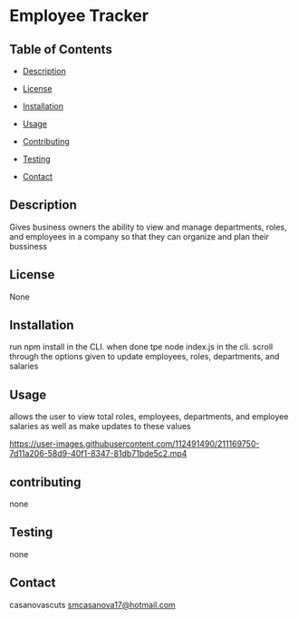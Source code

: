 # Employee Tracker

## Table of Contents

* [Description](#description)

* [License](#license)

* [Installation](#installation)

* [Usage](#usage)

* [Contributing](#contributing)

* [Testing](#testing)

* [Contact](#contact)

## Description

Gives business owners the ability to view and manage departments, roles, and employees in a company so that they can organize and plan their bussiness

## License
None

## Installation

run npm install in the CLI. when done tpe node index.js in the cli. scroll through the options given to update employees, roles, departments, and salaries

## Usage

allows the user to view total roles, employees, departments, and employee salaries as well as make updates to these values


https://user-images.githubusercontent.com/112491490/211169750-7d11a206-58d9-40f1-8347-81db71bde5c2.mp4



## contributing
none

## Testing

none

## Contact

casanovascuts
smcasanova17@hotmail.com
